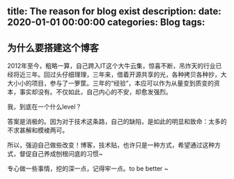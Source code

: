 title: The reason for blog exist
description: 
date: 2020-01-01 00:00:00
categories: Blog
tags:
---
## 为什么要搭建这个博客 ##

2012年至今，粗略一算，自己跨入IT这个大牛云集，惊喜不断，吊炸天的行业已经将近三年。回过头仔细理理，三年来，借着开源共享的光，各种拷贝各种抄，大大小小的项目，参与了一箩筐。三年的“经验”，本应可以作为从量变到质变的资本，事实却没有。不仅如此，自己内心的不安，却愈发强烈。

我，到底在一个什么level？

答案是消极的。因为对于技术这条路，自己的缺陷，是如此的明显和致命：太多的不求甚解和模棱两可。

所以，强迫自己做些改变！博客，技术贴，也许只是一种方式，希望通过这种方式，督促自己养成刨根问底的习惯~

专心做一些事情，挖的深一点，记得牢一点。to be better ~